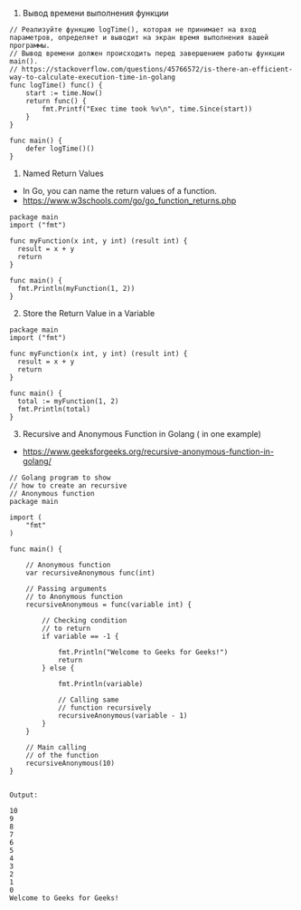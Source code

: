 1. Вывод времени выполнения функции
```
// Реализуйте функцию logTime(), которая не принимает на вход параметров, определяет и выводит на экран время выполнения вашей программы.
// Вывод времени должен происходить перед завершением работы функции main().
// https://stackoverflow.com/questions/45766572/is-there-an-efficient-way-to-calculate-execution-time-in-golang
func logTime() func() {
	start := time.Now()
	return func() {
		fmt.Printf("Exec time took %v\n", time.Since(start))
	}
}

func main() {
	defer logTime()()
}
```


1. Named Return Values
* In Go, you can name the return values of a function.
* https://www.w3schools.com/go/go_function_returns.php
```
package main
import ("fmt")

func myFunction(x int, y int) (result int) {
  result = x + y
  return
}

func main() {
  fmt.Println(myFunction(1, 2))
}
```

2. Store the Return Value in a Variable
```
package main
import ("fmt")

func myFunction(x int, y int) (result int) {
  result = x + y
  return
}

func main() {
  total := myFunction(1, 2)
  fmt.Println(total)
}
```

3. Recursive and Anonymous Function in Golang ( in one example)
* https://www.geeksforgeeks.org/recursive-anonymous-function-in-golang/
```
// Golang program to show
// how to create an recursive
// Anonymous function
package main

import (
	"fmt"
)

func main() {

	// Anonymous function
	var recursiveAnonymous func(int)
	
	// Passing arguments
	// to Anonymous function
	recursiveAnonymous = func(variable int) {
	
		// Checking condition
		// to return
		if variable == -1 {
		
			fmt.Println("Welcome to Geeks for Geeks!")
			return
		} else {
		
			fmt.Println(variable)
			
			// Calling same
			// function recursively
			recursiveAnonymous(variable - 1)
		}
	}
	
	// Main calling
	// of the function
	recursiveAnonymous(10)
}


Output:

10
9
8
7
6
5
4
3
2
1
0
Welcome to Geeks for Geeks!

```
